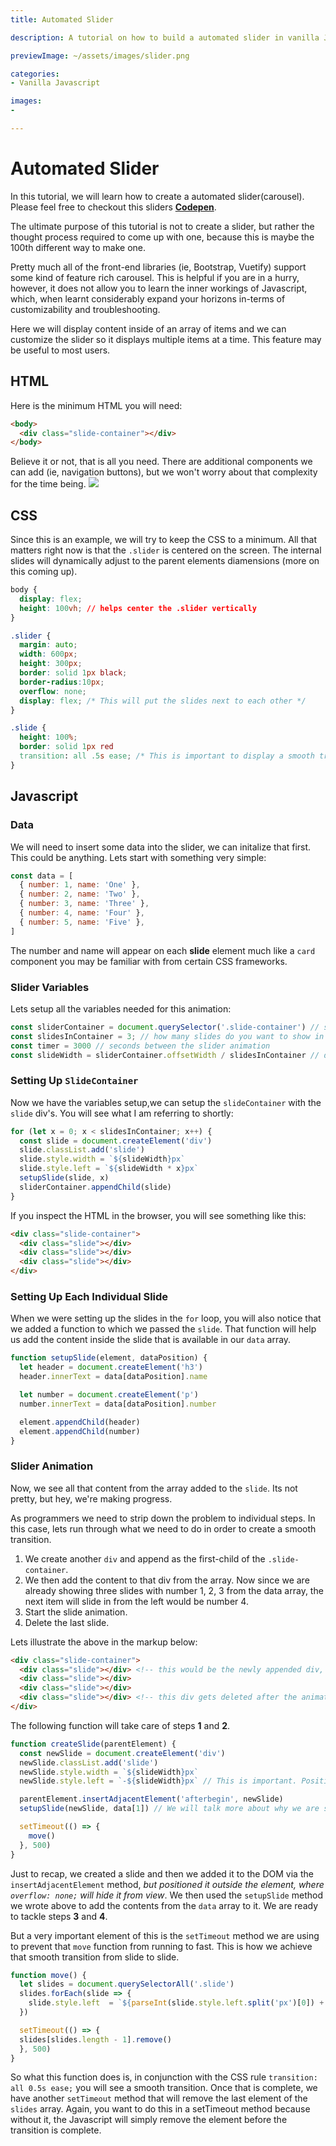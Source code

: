 ```yaml
---
title: Automated Slider

description: A tutorial on how to build a automated slider in vanilla JS

previewImage: ~/assets/images/slider.png

categories:
- Vanilla Javascript

images:
-

---
```


# Automated Slider

In this tutorial, we will learn how to create a automated slider(carousel). Please feel free to checkout this sliders **[Codepen](https://codepen.io/riza-khan/pen/dyMveop)**.

The ultimate purpose of this tutorial is not to create a slider, but rather the thought process required to come up with one, because this is maybe the 100th different way to make one.

Pretty much all of the front-end libraries (ie, Bootstrap, Vuetify) support some kind of feature rich carousel. This is helpful if you are in a hurry, however, it does not allow you to learn the inner workings of Javascript, which, when learnt considerably expand your horizons in-terms of customizability and troubleshooting.

Here we will display content inside of an array of items and we can customize the slider so it displays multiple items at a time. This feature may be useful to most users.

## HTML
Here is the minimum HTML you will need:

```html
<body>
  <div class="slide-container"></div>
</body>
```

Believe it or not, that is all you need. There are additional components we can add (ie, navigation buttons), but we won't worry about that complexity for the time being.
<img src="~/assets/images/slider.png">
## CSS

Since this is an example, we will try to keep the CSS to a minimum. All that matters right now is that the `.slider` is centered on the screen. The internal slides will dynamically adjust to the parent elements diamensions (more on this coming up).

```css
body {
  display: flex;
  height: 100vh; // helps center the .slider vertically
}

.slider {
  margin: auto;
  width: 600px;
  height: 300px;
  border: solid 1px black;
  border-radius:10px;
  overflow: none;
  display: flex; /* This will put the slides next to each other */
}

.slide {
  height: 100%;
  border: solid 1px red
  transition: all .5s ease; /* This is important to display a smooth transition vs a quick jump of the slides */
}
```

## Javascript

### Data

We will need to insert some data into the slider, we can initalize that first. This could be anything. Lets start with something very simple:

```javascript
const data = [
  { number: 1, name: 'One' },
  { number: 2, name: 'Two' },
  { number: 3, name: 'Three' },
  { number: 4, name: 'Four' },
  { number: 5, name: 'Five' },
]
```
The number and name will appear on each **slide** element much like a `card` component you may be familiar with from certain CSS frameworks.

### Slider Variables
Lets setup all the variables needed for this animation:

```javascript
const sliderContainer = document.querySelector('.slide-container') // select the slider div
const slidesInContainer = 3; // how many slides do you want to show in the slide container at one time?
const timer = 3000 // seconds between the slider animation
const slideWidth = sliderContainer.offsetWidth / slidesInContainer // determine the width of each slide depending on the width of the sliderContainer
```

### Setting Up `SlideContainer`

Now we have the variables setup,we can setup the `slideContainer` with the `slide` div's. You will see what I am referring to shortly:

```javascript
for (let x = 0; x < slidesInContainer; x++) {
  const slide = document.createElement('div')
  slide.classList.add('slide')
  slide.style.width = `${slideWidth}px`
  slide.style.left = `${slideWidth * x}px`
  setupSlide(slide, x)
  sliderContainer.appendChild(slide)
}
```

If you inspect the HTML in the browser, you will see something like this:
```html
<div class="slide-container">
  <div class="slide"></div>
  <div class="slide"></div>
  <div class="slide"></div>
</div>
```

### Setting Up Each Individual Slide

When we were setting up the slides in the `for` loop, you will also notice that we added a function to which we passed the `slide`. That function will help us add the content inside the slide that is available in our `data` array.

```javascript
function setupSlide(element, dataPosition) {
  let header = document.createElement('h3')
  header.innerText = data[dataPosition].name

  let number = document.createElement('p')
  number.innerText = data[dataPosition].number

  element.appendChild(header)
  element.appendChild(number)
}
```

### Slider Animation

Now, we see all that content from the array added to the `slide`. Its not pretty, but hey, we're making progress.

As programmers we need to strip down the problem to individual steps. In this case, lets run through what we need to do in order to create a smooth transition.

1. We create another `div` and append as the first-child of the `.slide-container`.
2. We then add the content to that div from the array. Now since we are already showing three slides with number 1, 2, 3 from the data array, the next item will slide in from the left would be number 4.
3. Start the slide animation.
4. Delete the last slide.

Lets illustrate the above in the markup below:

```html
<div class="slide-container">
  <div class="slide"></div> <!-- this would be the newly appended div, and add contents of data[4] to it BEFORE the animation is started -->
  <div class="slide"></div>
  <div class="slide"></div>
  <div class="slide"></div> <!-- this div gets deleted after the animation is complete -->
</div>
```

The following function will take care of steps **1** and **2**.

```javascript
function createSlide(parentElement) {
  const newSlide = document.createElement('div')
  newSlide.classList.add('slide')
  newSlide.style.width = `${slideWidth}px`
  newSlide.style.left = `-${slideWidth}px` // This is important. Position the new slide outside of the container so that the user does not see it.

  parentElement.insertAdjacentElement('afterbegin', newSlide)
  setupSlide(newSlide, data[1]) // We will talk more about why we are specifically passing data[1] to the setupSlide function.

  setTimeout(() => {
    move()
  }, 500)
}
```

Just to recap, we created a slide and then we added it to the DOM via the `insertAdjacentElement` method, *but positioned it outside the element, where `overflow: none;` will hide it from view*. We then used the `setupSlide` method we wrote above to add the contents from the `data` array to it. We are ready to tackle steps **3** and **4**.

But a very important element of this is the `setTimeout` method we are using to prevent that `move` function from running to fast. This is how we achieve that smooth transition from slide to slide.

```javascript
function move() {
  let slides = document.querySelectorAll('.slide')
  slides.forEach(slide => {
    slide.style.left  = `${parseInt(slide.style.left.split('px')[0]) + slideWidth}px`
  })

  setTimeout(() => {
  slides[slides.length - 1].remove()
  }, 500)
}
```

So what this function does is, in conjunction with the CSS rule `transition: all 0.5s ease;` you will see a smooth transition. Once that is complete, we have another `setTimeout` method that will remove the last element of the `slides` array. Again, you want to do this in a setTimeout method because without it, the Javascript will simply remove the element before the transition is complete.

